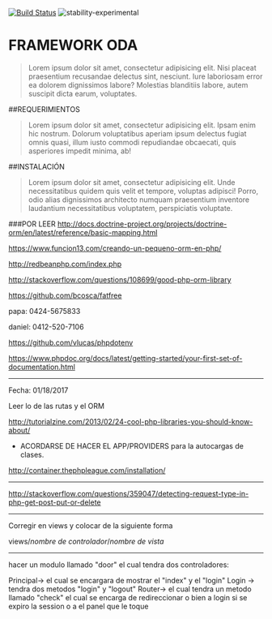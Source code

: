 [![Build Status](https://travis-ci.org/carlosh1989/ODA.svg?branch=master)](https://travis-ci.org/carlosh1989/ODA) ![stability-experimental](https://img.shields.io/badge/stability-experimental-orange.svg)

# FRAMEWORK ODA
> Lorem ipsum dolor sit amet, consectetur adipisicing elit. Nisi placeat praesentium recusandae delectus sint, nesciunt. Iure laboriosam error ea dolorem dignissimos labore? Molestias blanditiis labore, autem suscipit dicta earum, voluptates.

##REQUERIMIENTOS
> Lorem ipsum dolor sit amet, consectetur adipisicing elit. Ipsam enim hic nostrum. Dolorum voluptatibus aperiam ipsum delectus fugiat omnis quasi, illum iusto commodi repudiandae obcaecati, quis asperiores impedit minima, ab!

##INSTALACIÓN
> Lorem ipsum dolor sit amet, consectetur adipisicing elit. Unde necessitatibus quidem quis velit et tempore, voluptas adipisci! Porro, odio alias dignissimos architecto numquam praesentium inventore laudantium necessitatibus voluptatem, perspiciatis voluptate.


###POR LEER
http://docs.doctrine-project.org/projects/doctrine-orm/en/latest/reference/basic-mapping.html

https://www.funcion13.com/creando-un-pequeno-orm-en-php/

http://redbeanphp.com/index.php

http://stackoverflow.com/questions/108699/good-php-orm-library

https://github.com/bcosca/fatfree

papa: 0424-5675833

daniel: 0412-520-7106

https://github.com/vlucas/phpdotenv

https://www.phpdoc.org/docs/latest/getting-started/your-first-set-of-documentation.html

-----------------------------------------------------------------------------------------------------------
Fecha: 01/18/2017

Leer lo de las rutas y el ORM

http://tutorialzine.com/2013/02/24-cool-php-libraries-you-should-know-about/

* ACORDARSE DE HACER EL APP/PROVIDERS para la autocargas de clases. 

http://container.thephpleague.com/installation/

******
http://stackoverflow.com/questions/359047/detecting-request-type-in-php-get-post-put-or-delete

******************
Corregir en views y colocar de la siguiente forma 

views/*nombre de controlador*/*nombre de vista*

**************************************

hacer un modulo llamado "door" el cual tendra dos controladores:

Principal-> el cual se encargara de mostrar el "index" y el "login"
Login -> tendra dos metodos "login" y "logout"
Router-> el cual tendra un metodo llamado "check" el cual se encarga de redireccionar o bien a login si se expiro la session o a el panel que le toque